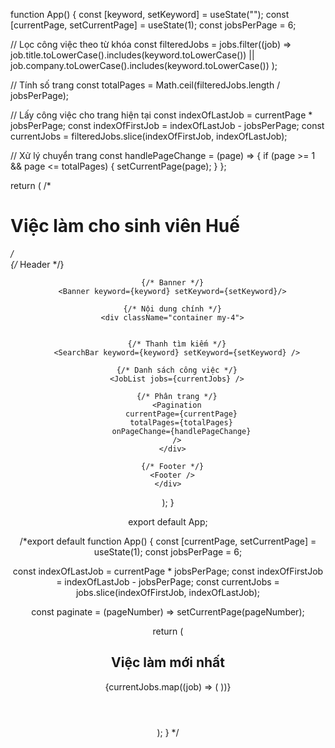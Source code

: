 

function App() {
  const [keyword, setKeyword] = useState("");
  const [currentPage, setCurrentPage] = useState(1);
  const jobsPerPage = 6;

  // Lọc công việc theo từ khóa
  const filteredJobs = jobs.filter((job) =>
    job.title.toLowerCase().includes(keyword.toLowerCase()) ||
    job.company.toLowerCase().includes(keyword.toLowerCase())
  );

  // Tính số trang
  const totalPages = Math.ceil(filteredJobs.length / jobsPerPage);

  // Lấy công việc cho trang hiện tại
  const indexOfLastJob = currentPage * jobsPerPage;
  const indexOfFirstJob = indexOfLastJob - jobsPerPage;
  const currentJobs = filteredJobs.slice(indexOfFirstJob, indexOfLastJob);

  // Xử lý chuyển trang
  const handlePageChange = (page) => {
    if (page >= 1 && page <= totalPages) {
      setCurrentPage(page);
    }
  };

  return (
   /* <div className="container my-4">
      <h1 className="text-center mb-4">Việc làm cho sinh viên Huế</h1>
      <SearchBar keyword={keyword} setKeyword={setKeyword} />
      <JobList jobs={currentJobs} />
      <Pagination
        currentPage={currentPage}
        totalPages={totalPages}
        onPageChange={handlePageChange}
      />
    </div>*/
     <div>
      {/* Header */}
      <Header />

      {/* Banner */}
      <Banner keyword={keyword} setKeyword={setKeyword}/>

      {/* Nội dung chính */}
      <div className="container my-4">
        

        {/* Thanh tìm kiếm */}
        <SearchBar keyword={keyword} setKeyword={setKeyword} />

        {/* Danh sách công việc */}
        <JobList jobs={currentJobs} />

        {/* Phân trang */}
        <Pagination
          currentPage={currentPage}
          totalPages={totalPages}
          onPageChange={handlePageChange}
        />
      </div>

      {/* Footer */}
      <Footer />
    </div>

  );
}

export default App; 


/*export default function App() {
  const [currentPage, setCurrentPage] = useState(1);
  const jobsPerPage = 6;

  const indexOfLastJob = currentPage * jobsPerPage;
  const indexOfFirstJob = indexOfLastJob - jobsPerPage;
  const currentJobs = jobs.slice(indexOfFirstJob, indexOfLastJob);

  const paginate = (pageNumber) => setCurrentPage(pageNumber);

  return (
    <div>
      <Header />
      <Banner />
      <div className="container my-5">
        <h2 className="mb-4">Việc làm mới nhất</h2>
        <div className="row">
          {currentJobs.map((job) => (
            <JobCard key={job.id} job={job} />
          ))}
        </div>
        <Pagination
          jobsPerPage={jobsPerPage}
          totalJobs={jobs.length}
          paginate={paginate}
          currentPage={currentPage}
        />
      </div>
      <Footer />
    </div>
  );
} */
